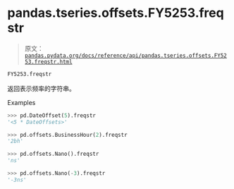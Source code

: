 # pandas.tseries.offsets.FY5253.freqstr

> 原文：[`pandas.pydata.org/docs/reference/api/pandas.tseries.offsets.FY5253.freqstr.html`](https://pandas.pydata.org/docs/reference/api/pandas.tseries.offsets.FY5253.freqstr.html)

```py
FY5253.freqstr
```

返回表示频率的字符串。

Examples

```py
>>> pd.DateOffset(5).freqstr
'<5 * DateOffsets>' 
```

```py
>>> pd.offsets.BusinessHour(2).freqstr
'2bh' 
```

```py
>>> pd.offsets.Nano().freqstr
'ns' 
```

```py
>>> pd.offsets.Nano(-3).freqstr
'-3ns' 
```
